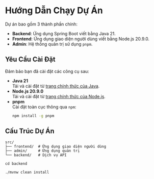# Hướng Dẫn Chạy Dự Án

Dự án bao gồm 3 thành phần chính:

- **Backend**: Ứng dụng Spring Boot viết bằng Java 21.
- **Frontend**: Ứng dụng giao diện người dùng viết bằng Node.js 20.9.0.
- **Admin**: Hệ thống quản trị sử dụng `pnpm`.

## Yêu Cầu Cài Đặt

Đảm bảo bạn đã cài đặt các công cụ sau:

- **Java 21**  
  Tải và cài đặt từ [trang chính thức của Java](https://www.oracle.com/java/technologies/javase-downloads.html).
- **Node.js 20.9.0**  
  Tải và cài đặt từ [trang chính thức của Node.js](https://nodejs.org/).
- **pnpm**  
  Cài đặt toàn cục thông qua `npm`:
  ```bash
  npm install -g pnpm
  ```

## Cấu Trúc Dự Án

```plaintext
src/
├── frontend/  # Ứng dụng giao diện người dùng
├── admin/     # Ứng dụng quản trị
└── backend/   # Dịch vụ API

cd backend

./mvnw clean install

```

